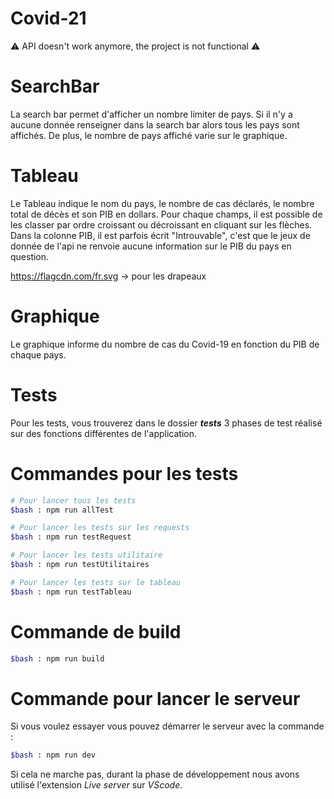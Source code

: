 # Covid-21

⚠️ API doesn't work anymore, the project is not functional ⚠️

# SearchBar
La search bar permet d'afficher un nombre limiter de pays. Si il n'y a aucune donnée renseigner dans la search bar alors tous les pays sont affichés. De plus, le nombre de pays affiché varie sur le graphique.

# Tableau
Le Tableau indique le nom du pays, le nombre de cas déclarés, le nombre total de décès et son PIB en dollars. Pour chaque champs, il est possible de les classer par ordre croissant ou décroissant en cliquant sur les flèches. Dans la colonne PIB, il est parfois écrit "Introuvable", c'est que le jeux de donnée de l'api ne renvoie aucune information sur le PIB du pays en question.

https://flagcdn.com/fr.svg -> pour les drapeaux
# Graphique
Le graphique informe du nombre de cas du Covid-19 en fonction du PIB de chaque pays.

# Tests
Pour les tests, vous trouverez dans le dossier *__tests__* 3 phases de test réalisé sur des fonctions différentes de l'application.

# Commandes pour les tests

```bash
# Pour lancer tous les tests
$bash : npm run allTest
```

```bash
# Pour lancer les tests sur les requests
$bash : npm run testRequest
```

```bash
# Pour lancer les tests utilitaire
$bash : npm run testUtilitaires
```

```bash
# Pour lancer les tests sur le tableau
$bash : npm run testTableau
```

# Commande de build

```bash
$bash : npm run build
```

# Commande pour lancer le serveur
Si vous voulez essayer vous pouvez démarrer le serveur avec la commande :

```bash
$bash : npm run dev
```

Si cela ne marche pas, durant la phase de développement nous avons utilisé l'extension *Live server* sur *VScode*.

